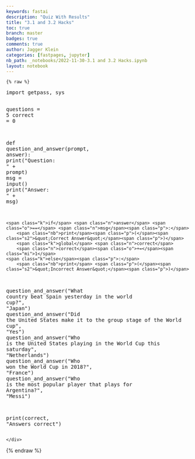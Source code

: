 ```yaml
---
keywords: fastai
description: "Quiz With Results"
title: "3.1 and 3.2 Hacks"
toc: true
branch: master
badges: true
comments: true
author: Jagger Klein
categories: [fastpages, jupyter]
nb_path: _notebooks/2022-11-30-3.1 and 3.2 Hacks.ipynb
layout: notebook
---
```


<!--
#################################################
### THIS FILE WAS AUTOGENERATED! DO NOT EDIT! ###
#################################################
# file to edit: _notebooks/2022-11-30-3.1 and 3.2 Hacks.ipynb
-->

<div class="container" id="notebook-container">
        
    {% raw %}
    
<div class="cell border-box-sizing code_cell rendered">
<div class="input">

<div class="inner_cell">
    <div class="input_area">
<div class=" highlight hl-ipython3"><pre><span></span><span class="kn">import</span> <span class="nn">getpass</span><span class="o">,</span> <span class="nn">sys</span>

<span class="n">questions</span> <span class="o">=</span> <span class="mi">5</span>
<span class="n">correct</span> <span class="o">=</span> <span class="mi">0</span>

<span class="k">def</span> <span class="nf">question_and_answer</span><span class="p">(</span><span class="n">prompt</span><span class="p">,</span> <span class="n">answer</span><span class="p">):</span>
    <span class="nb">print</span><span class="p">(</span><span class="s2">&quot;Question: &quot;</span> <span class="o">+</span> <span class="n">prompt</span><span class="p">)</span>
    <span class="n">msg</span> <span class="o">=</span> <span class="nb">input</span><span class="p">()</span>
    <span class="nb">print</span><span class="p">(</span><span class="s2">&quot;Answer: &quot;</span> <span class="o">+</span> <span class="n">msg</span><span class="p">)</span>

    <span class="k">if</span> <span class="n">answer</span> <span class="o">==</span> <span class="n">msg</span><span class="p">:</span>
        <span class="nb">print</span><span class="p">(</span><span class="s2">&quot;Correct Answer&quot;</span><span class="p">)</span>
        <span class="k">global</span> <span class="n">correct</span>
        <span class="n">correct</span><span class="o">+=</span><span class="mi">1</span>
    <span class="k">else</span><span class="p">:</span>
        <span class="nb">print</span> <span class="p">(</span><span class="s2">&quot;Incorrect Answer&quot;</span><span class="p">)</span>
 
<span class="n">question_and_answer</span><span class="p">(</span><span class="s2">&quot;What country beat Spain yesterday in the world cup?&quot;</span><span class="p">,</span> <span class="s2">&quot;Japan&quot;</span><span class="p">)</span>
<span class="n">question_and_answer</span><span class="p">(</span><span class="s2">&quot;Did the United States make it to the group stage of the World cup&quot;</span><span class="p">,</span> <span class="s2">&quot;Yes&quot;</span><span class="p">)</span>
<span class="n">question_and_answer</span><span class="p">(</span><span class="s2">&quot;Who is the United States playing in the World Cup this saturday&quot;</span><span class="p">,</span> <span class="s2">&quot;Netherlands&quot;</span><span class="p">)</span>
<span class="n">question_and_answer</span><span class="p">(</span><span class="s2">&quot;Who won the World Cup in 2018?&quot;</span><span class="p">,</span> <span class="s2">&quot;France&quot;</span><span class="p">)</span>
<span class="n">question_and_answer</span><span class="p">(</span><span class="s2">&quot;Who is the most popular player that plays for Argentina?&quot;</span><span class="p">,</span> <span class="s2">&quot;Messi&quot;</span><span class="p">)</span>


<span class="nb">print</span><span class="p">(</span><span class="n">correct</span><span class="p">,</span> <span class="s2">&quot;Answers correct&quot;</span><span class="p">)</span>
</pre></div>

    </div>
</div>
</div>

</div>
    {% endraw %}

</div>
 

